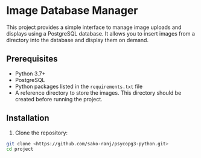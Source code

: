 # Image Database Manager

This project provides a simple interface to manage image uploads and displays using a PostgreSQL database. It allows you to insert images from a directory into the database and display them on demand.

## Prerequisites

- Python 3.7+
- PostgreSQL
- Python packages listed in the `requirements.txt` file
- A reference directory to store the images. This directory should be created before running the project.

## Installation

1. Clone the repository:



```sh
git clone <https://github.com/sako-ranj/psycopg3-python.git>
cd project

